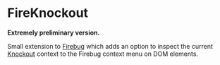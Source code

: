 FireKnockout
============

**Extremely preliminary version.**

Small extension to [Firebug](https://getfirebug.com/) which adds an option to inspect the current
[Knockout](http://knockoutjs.com/) context to the Firebug context menu on DOM elements.
